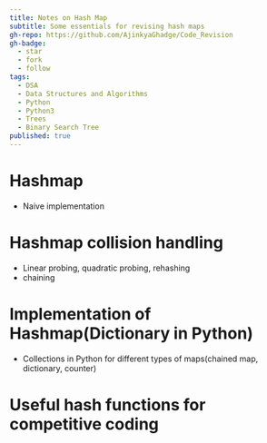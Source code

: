 ```yaml
---
title: Notes on Hash Map
subtitle: Some essentials for revising hash maps
gh-repo: https://github.com/AjinkyaGhadge/Code_Revision
gh-badge:
  - star
  - fork
  - follow
tags:
  - DSA
  - Data Structures and Algorithms
  - Python
  - Python3
  - Trees
  - Binary Search Tree
published: true
---
```


# Hashmap

* Naive implementation

# Hashmap collision handling

* Linear probing, quadratic probing, rehashing
* chaining 

# Implementation of Hashmap(Dictionary in Python)

* Collections in Python for different types of maps(chained map, dictionary, counter)

# Useful hash functions for competitive coding
